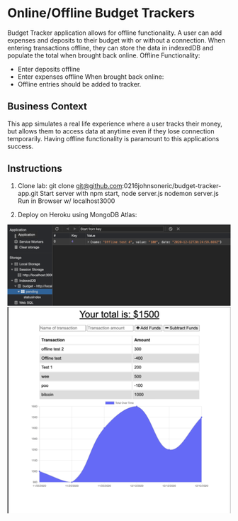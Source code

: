 # Online/Offline Budget Trackers

Budget Tracker application allows for offline functionality. A user can add expenses and deposits to their budget with or without a connection. When entering transactions offline, they can store the data in indexedDB and populate the total when brought back online.
Offline Functionality:
  * Enter deposits offline
  * Enter expenses offline
When brought back online:
  * Offline entries should be added to tracker.
## Business Context

This app simulates a real life experience where a user tracks their money, but allows them to access data at anytime even if they lose connection temporarily. Having offline functionality is paramount to this applications success.

## Instructions 

1)  Clone lab: git clone git@github.com:0216johnsoneric/budget-tracker-app.git Start server with npm start, node 
    server.js nodemon server.js Run in Browser w/ localhost3000 

2)  Deploy on Heroku using MongoDB Atlas: 

<img src="public/icons/Screen Shot 2020-12-12 at 3.25.29 PM.png">

<img src="public/icons/Screen Shot 2020-12-12 at 3.22.25 PM.png">